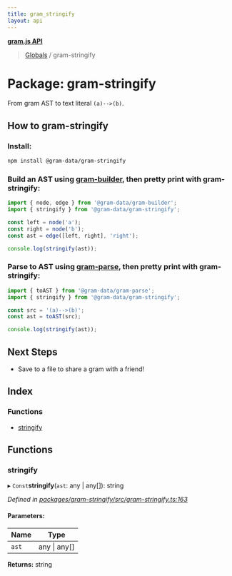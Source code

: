 ```yaml
---
title: gram_stringify
layout: api
---
```


**[gram.js API](../README.md)**

> [Globals](../globals.md) / gram-stringify

# Package: gram-stringify

From gram AST to text literal `(a)-->(b)`.

## How to gram-stringify

### Install:

``` bash
npm install @gram-data/gram-stringify
```

### Build an AST using [gram-builder](gram_builder.md), then pretty print with gram-stringify:

``` TypeScript
import { node, edge } from '@gram-data/gram-builder';
import { stringify } from '@gram-data/gram-stringify'; 

const left = node('a');
const right = node('b');
const ast = edge([left, right], 'right');

console.log(stringify(ast));
```

### Parse to AST using [gram-parse](gram_parse.md), then pretty print with gram-stringify:

``` TypeScript
import { toAST } from '@gram-data/gram-parse'; 
import { stringify } from '@gram-data/gram-stringify'; 

const src = '(a)-->(b)';
const ast = toAST(src);

console.log(stringify(ast));
```

## Next Steps

- Save to a file to share a gram with a friend!

## Index

### Functions

* [stringify](gram_stringify.md#stringify)

## Functions

### stringify

▸ `Const`**stringify**(`ast`: any \| any[]): string

*Defined in [packages/gram-stringify/src/gram-stringify.ts:163](https://github.com/gram-data/gram-js/blob/fc61725/packages/gram-stringify/src/gram-stringify.ts#L163)*

#### Parameters:

Name | Type |
------ | ------ |
`ast` | any \| any[] |

**Returns:** string
